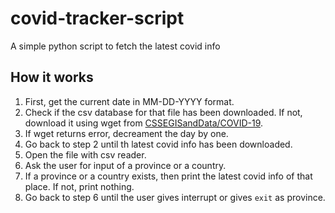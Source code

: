 # covid-tracker-script
A simple python script to fetch the latest covid info

## How it works
1) First, get the current date in MM-DD-YYYY format.
2) Check if the csv database for that file has been downloaded. If not, download it using wget from [CSSEGISandData/COVID-19](https://github.com/CSSEGISandData/COVID-19/tree/master/csse_covid_19_data/csse_covid_19_daily_reports).
3) If wget returns error, decreament the day by one.
4) Go back to step 2 until th latest covid info has been downloaded.
5) Open the file with csv reader.
6) Ask the user for input of a province or a country.
7) If a province or a country exists, then print the latest covid info of that place. If not, print nothing.
8) Go back to step 6 until the user gives interrupt or gives `exit` as province.
